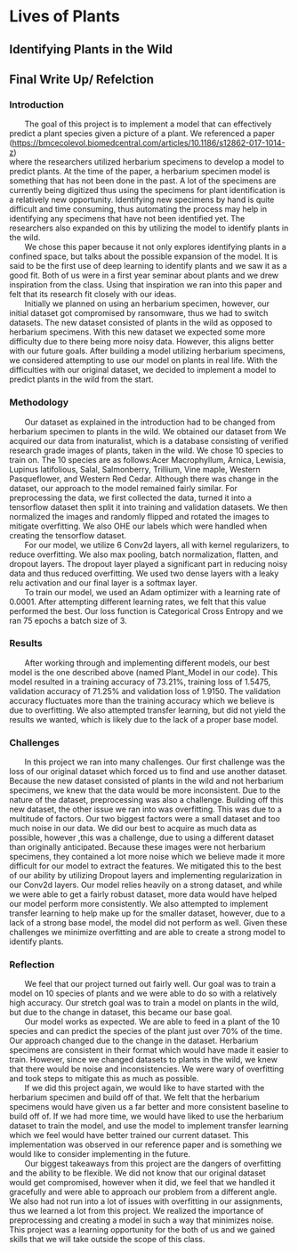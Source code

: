 # Lives of Plants
## Identifying Plants in the Wild
## Final Write Up/ Refelction

### Introduction
&nbsp;&nbsp;&nbsp;&nbsp;&nbsp;&nbsp; The goal of this project is to implement a model that can effectively predict a plant species given a picture of a plant. We referenced a paper </br>
(https://bmcecolevol.biomedcentral.com/articles/10.1186/s12862-017-1014-z) </br>
where the researchers utilized herbarium specimens to develop a model to predict plants. At the time of the paper, a herbarium specimen model is something that has not been done in the past. A lot of the specimens are currently being digitized thus using the specimens for plant identification is a relatively new opportunity. Identifying new specimens by hand is quite difficult and time consuming, thus automating the process may help in identifying any specimens that have not been identified yet. The researchers also expanded on this by utilizing the model to identify plants in the wild. </br>
&nbsp;&nbsp;&nbsp;&nbsp;&nbsp;&nbsp; We chose this paper because it not only explores identifying plants in a confined space, but talks about the possible expansion of the model. It is said to be the first  use of deep learning to identify plants and we saw it as a good fit. Both of us were in a first year seminar about plants and we drew inspiration from the class. Using that inspiration we ran into this paper and felt that its research fit closely with our ideas. </br>
&nbsp;&nbsp;&nbsp;&nbsp;&nbsp;&nbsp; Initially we planned on using an herbarium specimen, however, our initial dataset got compromised by ransomware, thus we had to switch datasets. The new dataset consisted of plants in the wild as opposed to herbarium specimens. With this new dataset we expected some more difficulty due to there being more noisy data. However, this aligns better with our future goals. After building a model utilizing herbarium specimens, we considered attempting to use our model on plants in real life. With the difficulties with our original dataset, we decided to implement a model to predict plants in the wild from the start.

### Methodology
&nbsp;&nbsp;&nbsp;&nbsp;&nbsp;&nbsp; Our dataset as explained in the introduction had to be changed from herbarium specimen to plants in the wild. We obtained our dataset from We acquired our data from inaturalist, which is a database consisting of verified research grade images of plants, taken in the wild. We chose 10 species to train on. The 10 species are as follows:Acer Macrophyllum, Arnica, Lewisia, Lupinus latifolious, Salal, Salmonberry, Trillium, Vine maple, Western Pasqueflower, and Western Red Cedar. Although there was change in the dataset, our approach to the model remained fairly similar. For preprocessing the data, we first collected the data, turned it into a tensorflow dataset then split it into training and validation datasets. We then normalized the images and randomly flipped and rotated the images to mitigate overfitting. We also OHE our labels which were handled when creating the tensorflow dataset. </br>
&nbsp;&nbsp;&nbsp;&nbsp;&nbsp;&nbsp;  For our model, we utilize 6 Conv2d layers, all with kernel regularizers, to reduce overfitting. We also max pooling, batch normalization, flatten, and dropout layers. The dropout layer played a significant part in reducing noisy data and thus reduced overfitting. We used two dense layers with a leaky relu activation and our final layer is a softmax layer. </br>
&nbsp;&nbsp;&nbsp;&nbsp;&nbsp;&nbsp; To train our model, we used an Adam optimizer with a learning rate of 0.0001. After attempting different learning rates, we felt that this value performed the best. Our loss function is Categorical Cross Entropy and we ran 75 epochs a batch size of 3.  </br>

### Results
&nbsp;&nbsp;&nbsp;&nbsp;&nbsp;&nbsp; After working through and implementing different models, our best model is the one described above (named Plant_Model in our code). This model resulted in a training accuracy of 73.21%, training loss of 1.5475, validation accuracy of 71.25% and validation loss of 1.9150.  The validation accuracy fluctuates more than the training accuracy which we believe is due to overfitting. We also attempted transfer learning, but did not yield the results we wanted, which is likely due to the lack of a proper base model. </br>

### Challenges
&nbsp;&nbsp;&nbsp;&nbsp;&nbsp;&nbsp; In this project we ran into many challenges. Our first challenge was the loss of our original dataset which forced us to find and use another dataset. Because the new dataset consisted of plants in the wild and not herbarium specimens, we knew that the data would be more inconsistent. Due to the nature of the dataset, preprocessing was also a challenge. Building off this new dataset, the other issue we ran into was overfitting. This was due to a multitude of factors. Our two biggest factors were a small dataset and too much noise in our data. We did our best to acquire as much data as possible, however ,this was a challenge, due to using a different dataset than originally anticipated. Because these images were not herbarium specimens, they contained a lot more noise which we believe made it more difficult for our model to extract the features. We mitigated this to the best of our ability by utilizing Dropout layers and implementing regularization in our Conv2d layers. Our model relies heavily on a strong dataset, and while we were able to get a fairly robust dataset, more data would have helped our model perform more consistently. We also attempted to implement transfer learning to help make up for the smaller dataset, however, due to a lack of a strong base model, the model did not perform as well. Given these challenges we minimize overfitting and are able to create a strong model to identify plants. 

### Reflection
&nbsp;&nbsp;&nbsp;&nbsp;&nbsp;&nbsp; We feel that our project turned out fairly well. Our goal was to train a model on 10 species of plants and we were able to do so with a relatively high accuracy. Our stretch goal was to train a model on plants in the wild, but due to the change in dataset, this became our base goal. </br>
&nbsp;&nbsp;&nbsp;&nbsp;&nbsp;&nbsp; Our model works as expected. We are able to feed in a plant of the 10 species and can predict the species of the plant just over 70% of the time. Our approach changed due to the change in the dataset. Herbarium specimens are consistent in their format which would have made it easier to train. However, since we changed datasets to plants in the wild, we knew that there would be noise and inconsistencies. We were wary of overfitting and took steps to mitigate this as much as possible. </br>
&nbsp;&nbsp;&nbsp;&nbsp;&nbsp;&nbsp;  If we did this project again, we would like to have started with the herbarium specimen and build off of that. We felt that the herbarium specimens would have given us a far better and more consistent baseline to build off of.  If we had more time, we would have liked to use the herbarium dataset to train the model, and use the model to implement transfer learning which we feel would have better trained our current dataset. This implementation was observed in our reference paper and is something we would like to consider implementing in the future. </br>
&nbsp;&nbsp;&nbsp;&nbsp;&nbsp;&nbsp; Our biggest takeaways from this project are the dangers of overfitting and the ability to be flexible. We did not know that our original dataset would get compromised, however when it did, we feel that we handled it gracefully and were able to approach our problem from a different angle. We also had not run into a lot of issues with overfitting in our assignments, thus we learned a lot from this project. We realized the importance of preprocessing and creating a model in such a way that minimizes noise. This project was a learning opportunity for the both of us and we gained skills that we will take outside the scope of this class. </br>
